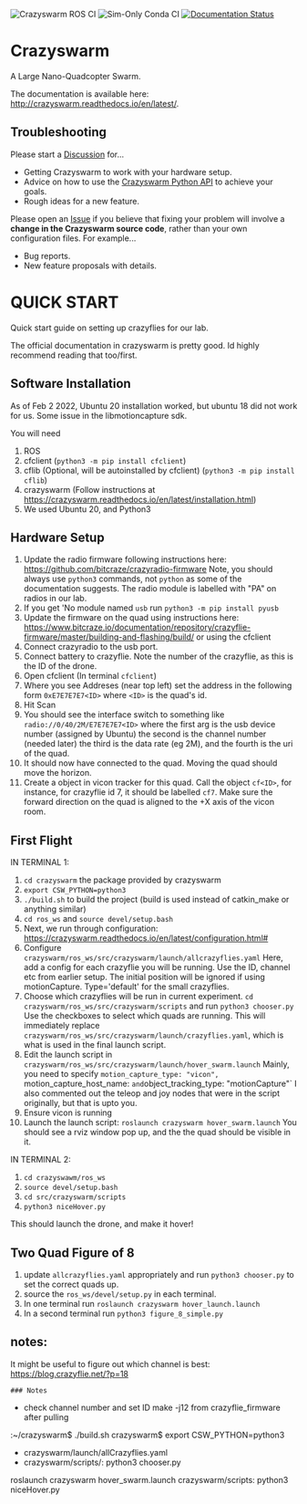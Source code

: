 ![Crazyswarm ROS CI](https://github.com/USC-ACTLab/crazyswarm/workflows/Crazyswarm%20ROS%20CI/badge.svg)
![Sim-Only Conda CI](https://github.com/USC-ACTLab/crazyswarm/workflows/Sim-Only%20Conda%20CI/badge.svg)
[![Documentation Status](https://readthedocs.org/projects/crazyswarm/badge/?version=latest)](https://crazyswarm.readthedocs.io/en/latest/?badge=latest)

# Crazyswarm
A Large Nano-Quadcopter Swarm.

The documentation is available here: http://crazyswarm.readthedocs.io/en/latest/.

## Troubleshooting
Please start a [Discussion](https://github.com/USC-ACTLab/crazyswarm/discussions) for...

- Getting Crazyswarm to work with your hardware setup.
- Advice on how to use the [Crazyswarm Python API](https://crazyswarm.readthedocs.io/en/latest/api.html) to achieve your goals.
- Rough ideas for a new feature.

Please open an [Issue](https://github.com/USC-ACTLab/crazyswarm/issues) if you believe that fixing your problem will involve a **change in the Crazyswarm source code**, rather than your own configuration files. For example...

- Bug reports.
- New feature proposals with details.




# QUICK START

Quick start guide on setting up crazyflies for our lab. 

The official documentation in crazyswarm is pretty good. Id highly recommend reading that too/first. 


## Software Installation

As of Feb 2 2022, Ubuntu 20 installation worked, but ubuntu 18 did not work for us. Some issue in the libmotioncapture sdk. 

You will need
1. ROS
2. cfclient (`python3 -m pip install cfclient`)
3. cflib (Optional, will be autoinstalled by cfclient) (`python3 -m pip install cflib`) 
4. crazyswarm (Follow instructions at https://crazyswarm.readthedocs.io/en/latest/installation.html)
5. We used Ubuntu 20, and Python3


## Hardware Setup


1. Update the radio firmware following instructions here: https://github.com/bitcraze/crazyradio-firmware
Note, you should always use `python3` commands, not `python` as some of the documentation suggests.
The radio module is labelled with "PA" on radios in our lab.
2. If you get 'No module named `usb` run `python3 -m pip install pyusb`
3. Update the firmware on the quad using instructions here: https://www.bitcraze.io/documentation/repository/crazyflie-firmware/master/building-and-flashing/build/ or using the cfclient
4. Connect crazyradio to the usb port. 
5. Connect battery to crazyflie. Note the number of the crazyflie, as this is the ID of the drone. 
6. Open cfclient (In terminal `cfclient`)
7. Where you see Addreses (near top left) set the address in the following form `0xE7E7E7E7<ID>` where `<ID>` is the quad's id.
8. Hit Scan
9. You should see the interface switch to something like `radio://0/40/2M/E7E7E7E7<ID>` where the first arg is the usb device number (assigned by Ubuntu) the second is the channel number (needed later) the third is the data rate (eg 2M), and the fourth is the uri of the quad.
10. It should now have connected to the quad. Moving the quad should move the horizon. 
11. Create a object in vicon tracker for this quad. Call the object `cf<ID>`, for instance, for crazyflie id 7, it should be labelled `cf7`. Make sure the forward direction on the quad is aligned to the +X axis of the vicon room.

## First Flight

IN TERMINAL 1: 

1. `cd crazyswarm` the package provided by crazyswarm
2. `export CSW_PYTHON=python3`
3. `./build.sh` to build the project (build is used instead of catkin_make or anything similar)
4. `cd ros_ws` and `source devel/setup.bash`
5.  Next, we run through configuration: https://crazyswarm.readthedocs.io/en/latest/configuration.html#
6. Configure  `crazyswarm/ros_ws/src/crazyswarm/launch/allcrazyflies.yaml` Here, add a config for each crazyflie you will be running. Use the ID, channel etc from earlier setup. The initial position will be ignored if using motionCapture. Type='default' for the small crazyflies. 
7. Choose which crazyflies will be run in current experiment. `cd crazyswarm/ros_ws/src/crazyswarm/scripts` and run `python3 chooser.py` Use the checkboxes to select which quads are running. This will immediately replace `crazyswarm/ros_ws/src/crazyswarm/launch/crazyflies.yaml`, which is what is used in the final launch script. 
8. Edit the launch script in `crazyswarm/ros_ws/src/crazyswarm/launch/hover_swarm.launch` Mainly, you need to specify `motion_capture_type: "vicon", `motion_capture_host_name: <IP ADDRESS OF MOCAP COMPUTER>` and `object_tracking_type: "motionCapture"` I also commented out the teleop and joy nodes that were in the script originally, but that is upto you. 
9. Ensure vicon is running
10. Launch the launch script: `roslaunch crazyswarm hover_swarm.launch`
  You should see a rviz window pop up, and the the quad should be visible in it. 
  
IN TERMINAL 2: 
1. `cd crazyswawm/ros_ws`
2. `source devel/setup.bash`
3. `cd src/crazyswarm/scripts`
4. `python3 niceHover.py`
  
  This should launch the drone, and make it hover!
  
  
  
  
  ## Two Quad Figure of 8
  
  1. update `allcrazyflies.yaml` appropriately and run `python3 chooser.py` to set the correct quads up. 
  2. source the `ros_ws/devel/setup.py` in each terminal.
  3. In one terminal run `roslaunch crazyswarm hover_launch.launch`
  4. In a second terminal run `python3 figure_8_simple.py`
  

  ## notes:
  
  It might be useful to figure out which channel is best: https://blog.crazyflie.net/?p=18
  
  
    ### Notes
  
  - check channel number and set ID
  make -j12 from crazyflie_firmware after pulling
  
  :~/crazyswarm$ ./build.sh 
crazyswarm$ export CSW_PYTHON=python3
  
  - crazyswarm/launch/allCrazyflies.yaml
  - crazyswarm/scripts/: python3 chooser.py

  
  roslaunch crazyswarm hover_swarm.launch
  crazyswarm/scripts: python3 niceHover.py

